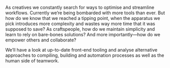 As creatives we constantly search for ways to optimise and streamline workflows. Currently we’re being bombarded with more tools than ever. But how do we know that we reached a tipping point, when the apparatus we pick introduces more complexity and wastes way more time that it was supposed to save? As craftspeople, how do we maintain simplicity and learn to rely on bare-bones solutions? And more importantly—how do we empower others and collaborate?

We’ll have a look at up-to-date front-end tooling and analyse alternative approaches to compiling, building and automation processes as well as the human side of teamwork.

